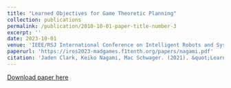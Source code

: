 ```yaml
---
title: "Learned Objectives for Game Theoretic Planning"
collection: publications
permalink: /publication/2010-10-01-paper-title-number-3
excerpt: ''
date: 2023-10-01
venue: 'IEEE/RSJ International Conference on Intelligent Robots and Systems (IROS) 2023; 1st Workshop on Multi-Agent Dynamic Games'
paperurl: 'https://iros2023-madgames.f1tenth.org/papers/nagami.pdf'
citation: 'Jaden Clark, Keiko Nagami, Mac Schwager. (2021). &quot;Learned Objectives for Game Theoretic Planning.&quot; <i>IEEE/RSJ International Conference on Intelligent Robots and Systems (IROS) 2023; 1st Workshop on Multi-Agent Dynamic Games</i>.'
---
```


[Download paper here]([https://iros2023-madgames.f1tenth.org/proceedings.html](https://iros2023-madgames.f1tenth.org/papers/nagami.pdf)https://iros2023-madgames.f1tenth.org/papers/nagami.pdf)
